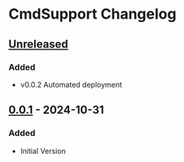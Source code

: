 <!-- Keep a Changelog guide -> https://keepachangelog.com -->

# CmdSupport Changelog

## [Unreleased]

### Added

- v0.0.2 Automated deployment

## [0.0.1] - 2024-10-31

### Added

- Initial Version

[Unreleased]: https://github.com/Cazayus/CmdSupport/compare/v0.0.1...HEAD

[0.0.1]: https://github.com/Cazayus/CmdSupport/commits/v0.0.1
